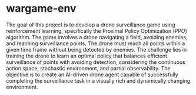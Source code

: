 # wargame-env
The goal of this project is to develop a drone surveillance game using reinforcement learning, specifically the Proximal Policy Optimization (PPO) algorithm. The game involves a drone navigating a field, avoiding enemies, and reaching surveillance points. The drone must reach all points within a given time frame without being detected by enemies.
The challenge lies in training the drone to learn an optimal policy that balances efficient surveillance of points with avoiding detection, considering the continuous action space, stochastic environment, and partial observability. The objective is to create an AI-driven drone agent capable of successfully completing the surveillance task in a visually rich and dynamically changing environment.
